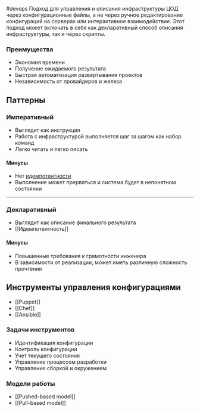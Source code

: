 #devops
Подход для управления и описания инфраструктуры ЦОД через конфигурационные файлы, а не через ручное редактирование конфигураций на серверах или интерактивное взаимодействие. Этот подход может включать в себя как декларативный способ описания инфраструктуры, так и через скрипты.

### Преимущества
- Экономия времени
- Получение ожидаемого результата
- Быстрая автоматизация развертывания проектов
- Независимость от провайдеров и железа

## Паттерны
### Императивный
- Выглядит как инструкция
- Работа с инфраструктурой выполняется шаг за шагом как набор команд
- Легко читать и легко писать
#### Минусы
- Нет [идемпотентности](Идемпотентность)
- Выполнение может прерваться и система будет в непонятном состоянии
___
### Декларативный
- Выглядит как описание финального результата
- [[Идемпотентность]]
#### Минусы
- Повышенные требования к грамотности инженера
- В зависимости от реализации, может иметь различную сложность прочтения

## Инструменты управления конфигурациями
- [[Puppet]]
- [[Chef]]
- [[Ansible]]
### Задачи инструментов
- Идентификация конфигурации
- Контроль конфигурации
- Учет текущего состояния
- Управление процессом разработки
- Управление сборкой и окружением
### Модели работы
- [[Pushed-based model]]
- [[Pull-based model]]